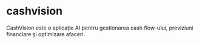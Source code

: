 # cashvision
CashVision este o aplicație AI pentru gestionarea cash flow-ului, previziuni financiare și optimizare afaceri.
